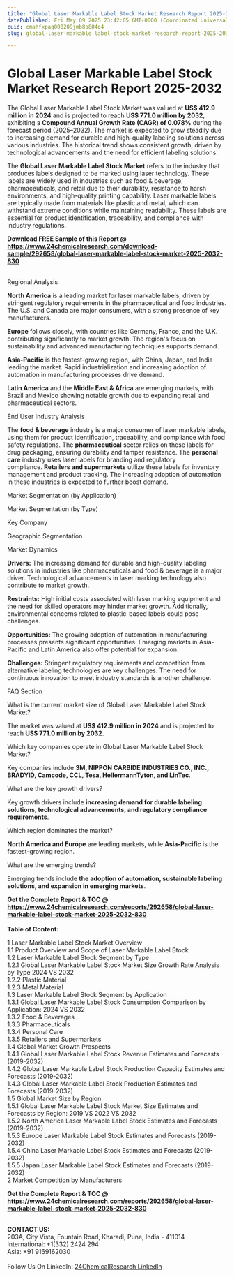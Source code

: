 ```yaml
---
title: "Global Laser Markable Label Stock Market Research Report 2025-2032"
datePublished: Fri May 09 2025 23:42:05 GMT+0000 (Coordinated Universal Time)
cuid: cmahfxpaq000209jmb8p804o4
slug: global-laser-markable-label-stock-market-research-report-2025-2032

---
```


# Global Laser Markable Label Stock Market Research Report 2025-2032

<p>The Global Laser Markable Label Stock Market was valued at <strong>US$ 412.9 million in 2024</strong> and is projected to reach <strong>US$ 771.0 million by 2032</strong>, exhibiting a <strong>Compound Annual Growth Rate (CAGR) of 0.078%</strong> during the forecast period (2025–2032). The market is expected to grow steadily due to increasing demand for durable and high-quality labeling solutions across various industries. The historical trend shows consistent growth, driven by technological advancements and the need for efficient labeling solutions.</p><p>
</p><p>The <strong>Global Laser Markable Label Stock Market</strong> refers to the industry that produces labels designed to be marked using laser technology. These labels are widely used in industries such as food &amp; beverage, pharmaceuticals, and retail due to their durability, resistance to harsh environments, and high-quality printing capability. Laser markable labels are typically made from materials like plastic and metal, which can withstand extreme conditions while maintaining readability. These labels are essential for product identification, traceability, and compliance with industry regulations.</p><div><b>Download FREE Sample of this Report @ 
            <a href="https://www.24chemicalresearch.com/download-sample/292658/global-laser-markable-label-stock-market-2025-2032-830">
            https://www.24chemicalresearch.com/download-sample/292658/global-laser-markable-label-stock-market-2025-2032-830</a></b></div><br><p>
Regional Analysis</p><p>
</p><p><strong>North America</strong> is a leading market for laser markable labels, driven by stringent regulatory requirements in the pharmaceutical and food industries. The U.S. and Canada are major consumers, with a strong presence of key manufacturers.</p><p>
</p><p><strong>Europe</strong> follows closely, with countries like Germany, France, and the U.K. contributing significantly to market growth. The region's focus on sustainability and advanced manufacturing techniques supports demand.</p><p>
</p><p><strong>Asia-Pacific</strong> is the fastest-growing region, with China, Japan, and India leading the market. Rapid industrialization and increasing adoption of automation in manufacturing processes drive demand.</p><p>
</p><p><strong>Latin America</strong> and the <strong>Middle East &amp; Africa</strong> are emerging markets, with Brazil and Mexico showing notable growth due to expanding retail and pharmaceutical sectors.</p><p>
End User Industry Analysis</p><p>
</p><p>The <strong>food &amp; beverage</strong> industry is a major consumer of laser markable labels, using them for product identification, traceability, and compliance with food safety regulations. The <strong>pharmaceutical</strong> sector relies on these labels for drug packaging, ensuring durability and tamper resistance. The <strong>personal care</strong> industry uses laser labels for branding and regulatory compliance. <strong>Retailers and supermarkets</strong> utilize these labels for inventory management and product tracking. The increasing adoption of automation in these industries is expected to further boost demand.</p><p>
Market Segmentation (by Application)</p><p>
</p><p>
Market Segmentation (by Type)</p><p>
</p><p>
Key Company</p><p>
</p><p>
Geographic Segmentation</p><p>
</p><p>
Market Dynamics</p><p>
</p><p><strong>Drivers:</strong> The increasing demand for durable and high-quality labeling solutions in industries like pharmaceuticals and food &amp; beverage is a major driver. Technological advancements in laser marking technology also contribute to market growth.</p><p>
</p><p><strong>Restraints:</strong> High initial costs associated with laser marking equipment and the need for skilled operators may hinder market growth. Additionally, environmental concerns related to plastic-based labels could pose challenges.</p><p>
</p><p><strong>Opportunities:</strong> The growing adoption of automation in manufacturing processes presents significant opportunities. Emerging markets in Asia-Pacific and Latin America also offer potential for expansion.</p><p>
</p><p><strong>Challenges:</strong> Stringent regulatory requirements and competition from alternative labeling technologies are key challenges. The need for continuous innovation to meet industry standards is another challenge.</p><p>
FAQ Section</p><p>
What is the current market size of Global Laser Markable Label Stock Market?</p><p>
</p><p>The market was valued at <strong>US$ 412.9 million in 2024</strong> and is projected to reach <strong>US$ 771.0 million by 2032</strong>.</p><p>
Which key companies operate in Global Laser Markable Label Stock Market?</p><p>
</p><p>Key companies include <strong>3M, NIPPON CARBIDE INDUSTRIES CO., INC., BRADYID, Camcode, CCL, Tesa, HellermannTyton, and LinTec</strong>.</p><p>
What are the key growth drivers?</p><p>
</p><p>Key growth drivers include <strong>increasing demand for durable labeling solutions, technological advancements, and regulatory compliance requirements</strong>.</p><p>
Which region dominates the market?</p><p>
</p><p><strong>North America and Europe</strong> are leading markets, while <strong>Asia-Pacific</strong> is the fastest-growing region.</p><p>
What are the emerging trends?</p><p>
</p><p>Emerging trends include <strong>the adoption of automation, sustainable labeling solutions, and expansion in emerging markets</strong>.</p>

<div><b>Get the Complete Report & TOC @ 
            <a href="https://www.24chemicalresearch.com/reports/292658/global-laser-markable-label-stock-market-2025-2032-830">
            https://www.24chemicalresearch.com/reports/292658/global-laser-markable-label-stock-market-2025-2032-830</a></b></div><br>
            <b>Table of Content:</b><p>1 Laser Markable Label Stock Market Overview<br />
    1.1 Product Overview and Scope of Laser Markable Label Stock<br />
    1.2 Laser Markable Label Stock Segment by Type<br />
        1.2.1 Global Laser Markable Label Stock Market Size Growth Rate Analysis by Type 2024 VS 2032<br />
        1.2.2 Plastic Material<br />
        1.2.3 Metal Material<br />
    1.3 Laser Markable Label Stock Segment by Application<br />
        1.3.1 Global Laser Markable Label Stock Consumption Comparison by Application: 2024 VS 2032<br />
        1.3.2 Food & Beverages<br />
        1.3.3 Pharmaceuticals<br />
        1.3.4 Personal Care<br />
        1.3.5 Retailers and Supermarkets<br />
    1.4 Global Market Growth Prospects<br />
        1.4.1 Global Laser Markable Label Stock Revenue Estimates and Forecasts (2019-2032)<br />
        1.4.2 Global Laser Markable Label Stock Production Capacity Estimates and Forecasts (2019-2032)<br />
        1.4.3 Global Laser Markable Label Stock Production Estimates and Forecasts (2019-2032)<br />
    1.5 Global Market Size by Region<br />
        1.5.1 Global Laser Markable Label Stock Market Size Estimates and Forecasts by Region: 2019 VS 2022 VS 2032<br />
        1.5.2 North America Laser Markable Label Stock Estimates and Forecasts (2019-2032)<br />
        1.5.3 Europe Laser Markable Label Stock Estimates and Forecasts (2019-2032)<br />
        1.5.4 China Laser Markable Label Stock Estimates and Forecasts (2019-2032)<br />
        1.5.5 Japan Laser Markable Label Stock Estimates and Forecasts (2019-2032)<br />
2 Market Competition by Manufacturers<br />
    </p>

<div><b>Get the Complete Report & TOC @ 
            <a href="https://www.24chemicalresearch.com/reports/292658/global-laser-markable-label-stock-market-2025-2032-830">
            https://www.24chemicalresearch.com/reports/292658/global-laser-markable-label-stock-market-2025-2032-830</a></b></div><br>

<b>CONTACT US:</b><br>
            203A, City Vista, Fountain Road, Kharadi, Pune, India - 411014<br>
            International: +1(332) 2424 294<br>
            Asia: +91 9169162030 <br><br>
            Follow Us On LinkedIn: <a href="https://www.linkedin.com/company/24chemicalresearch/">24ChemicalResearch LinkedIn</a>